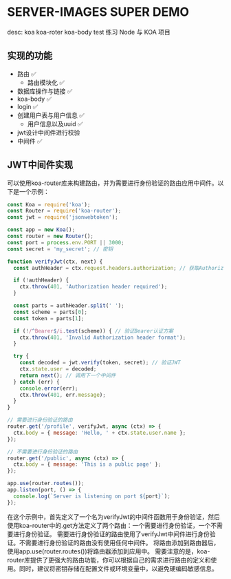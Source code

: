 # SERVER-IMAGES SUPER DEMO

desc: koa koa-roter koa-body test 练习 Node 与 KOA 项目

## 实现的功能

- 路由  ✅
  - 路由模块化 ✅
- 数据库操作与链接 ✅
- koa-body ✅
- login ✅
- 创建用户表与用户信息 ✅ 
  - 用户信息以及uuid ✅
- jwt设计中间件进行校验
- 中间件 ✅



## JWT中间件实现 

可以使用koa-router库来构建路由，并为需要进行身份验证的路由应用中间件。以下是一个示例：
```js
const Koa = require('koa');
const Router = require('koa-router');
const jwt = require('jsonwebtoken');

const app = new Koa();
const router = new Router();
const port = process.env.PORT || 3000;
const secret = 'my_secret'; // 密钥

function verifyJwt(ctx, next) {
  const authHeader = ctx.request.headers.authorization; // 获取Authorization头部

  if (!authHeader) {
    ctx.throw(401, 'Authorization header required');
  }

  const parts = authHeader.split(' ');
  const scheme = parts[0];
  const token = parts[1];

  if (!/^Bearer$/i.test(scheme)) { // 验证Bearer认证方案
    ctx.throw(401, 'Invalid Authorization header format');
  }

  try {
    const decoded = jwt.verify(token, secret); // 验证JWT
    ctx.state.user = decoded;
    return next(); // 调用下一个中间件
  } catch (err) {
    console.error(err);
    ctx.throw(401, err.message);
  }
}

// 需要进行身份验证的路由
router.get('/profile', verifyJwt, async (ctx) => {
  ctx.body = { message: 'Hello, ' + ctx.state.user.name };
});

// 不需要进行身份验证的路由
router.get('/public', async (ctx) => {
  ctx.body = { message: 'This is a public page' };
});

app.use(router.routes());
app.listen(port, () => {
  console.log(`Server is listening on port ${port}`);
});

```
在这个示例中，首先定义了一个名为verifyJwt的中间件函数用于身份验证，然后使用koa-router中的.get方法定义了两个路由：一个需要进行身份验证，一个不需要进行身份验证。
需要进行身份验证的路由使用了verifyJwt中间件进行身份验证。不需要进行身份验证的路由没有使用任何中间件。
将路由添加到路由器后，使用app.use(router.routes())将路由器添加到应用中。
需要注意的是，koa-router库提供了更强大的路由功能，你可以根据自己的需求进行路由的定义和使用。同时，建议将密钥存储在配置文件或环境变量中，以避免硬编码敏感信息。